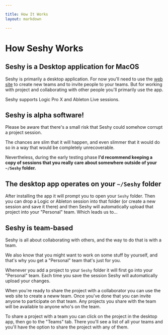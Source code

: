 ```yaml
---

title: How It Works
layout: markdown

---
```


# How Seshy Works

## Seshy is a Desktop application for MacOS

Seshy is primarily a desktop application.
For now you'll need to use the [web site](https://app.seshy.me/) to create new teams and to invite people to your teams.
But for working with project and collaborating with other people you'll primarily use the app.

Seshy supports Logic Pro X and Ableton Live sessions.

## Seshy is alpha software!

Please be aware that there's a small risk that Seshy could somehow corrupt a project session.

The chances are slim that it will happen, and even slimmer that it would do so in a way that would
be completely unrecoverable.

Nevertheless, during the early testing phase **I'd recommend keeping a copy of sessions that you
really care about somewhere outside of your `~/Seshy` folder.**


## The desktop app operates on your `~/Seshy` folder

After installing the app it will prompt you to open your <code>Seshy</code> folder.
Then you can drop a Logic or Ableton session into that folder (or create a new session and save it there)
and then Seshy will automatically upload that project into your "Personal" team.
Which leads us to...

## Seshy is team-based

Seshy is all about collaborating with others, and the way to do that is with a team.

We also know that you might want to work on some stuff by yourself,
and that's why you get a "Personal" team that's just for you.

Whenever you add a project to your <code>Seshy</code> folder it will first go into your "Personal" team.
Each time you save the session Seshy will automatically upload your changes.

When you're ready to share the project with a collaborator you can use the web site to create a neww team.
Once you've done that you can invite anyone to participate on that team.
Any projects you share with the team will be available to anyone who's on the team.

To share a project with a team you can click on the project in the desktop app, then go to the "Teams" tab.
There you'll see a list of all your teams and you'll have the option to share the project with any of them.


